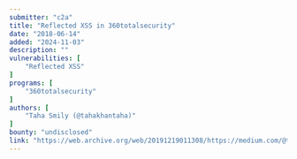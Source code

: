 ```yaml
---
submitter: "c2a"
title: "Reflected XSS in 360totalsecurity"
date: "2018-06-14"
added: "2024-11-03"
description: ""
vulnerabilities: [
    "Reflected XSS"
]
programs: [
    "360totalsecurity"
]
authors: [
    "Taha Smily (@tahakhantaha)"
]
bounty: "undisclosed"
link: "https://web.archive.org/web/20191219011308/https://medium.com/@tahasmily2013m/i-have-found-vulnerability-in-360totalsecurity-is-reflected-xss-in-3a6bd602bb5a"
---
```




